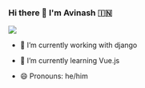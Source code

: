 ### Hi there 👋 I'm Avinash 🇮🇳
<img src="https://img.icons8.com/cute-clipart/64/000000/batman-emoji.png"/>


- 🔭 I’m currently working with django
- 🌱 I’m currently learning Vue.js

- 😄 Pronouns: he/him

